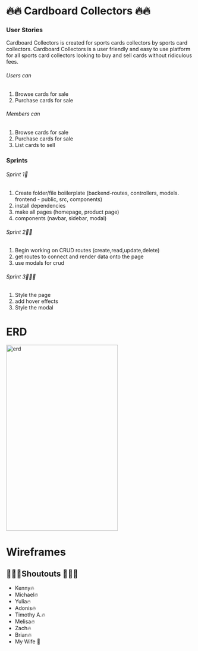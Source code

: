 # :fire::fire: Cardboard Collectors :fire::fire:

### User Stories
Cardboard Collectors is created for sports cards collectors by sports card collectors. Cardboard Collectors is a user friendly and easy to use platform for all sports card collectors looking to buy and sell cards without ridiculous fees.

###### Users can 
1. Browse cards for sale
2. Purchase cards for sale

###### Members can
1. Browse cards for sale
2. Purchase cards for sale
3. List cards to sell


### Sprints
###### Sprint 1:running:
1. Create folder/file boiilerplate (backend-routes, controllers, models. frontend - public, src, components)
2. install dependencies
3. make all pages (homepage, product page)
4. components (navbar, sidebar, modal)

###### Sprint 2:running::running:
1. Begin working on CRUD routes (create,read,update,delete)
2. get routes to connect and render data onto the page
3. use modals for crud

###### Sprint 3:running::running::running:
1. Style the page
2. add hover effects
3. Style the modal

# ERD
<img src="https://trello-attachments.s3.amazonaws.com/5f3ee0fb76fef46194e250ec/1199x746/b74bf7397754a06c8fcdef2228af8979/IMG_0596.jpg" alt="erd" height="500px" width="300px">

# Wireframes


## :raised_hands::fire::raised_hands:Shoutouts :raised_hands::fire::raised_hands:
* Kenny:fire:
* Michael:fire:
* Yulia:fire:
* Adonis:fire:
* Timothy A.:fire:
* Melisa:fire:
* Zach:fire:
* Brian:fire:
* My Wife :purple_heart:


